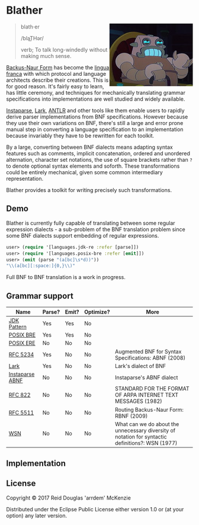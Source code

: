 # Blather

<img align="right" src="https://github.com/arrdem/blather/raw/master/etc/blatherbot.jpg"/>

> blath·er
>
> /blaT͟Hər/
>
> verb; To talk long-windedly without making much sense.

[Backus-Naur Form](https://en.wikipedia.org/wiki/Backus%E2%80%93Naur_form) has become the [lingua
franca](https://en.wikipedia.org/wiki/Lingua_franca) with which protocol and language architects
describe their creations. This is for good reason. It's fairly easy to learn, has little ceremony,
and techniques for mechanically translating grammar specifications into implementations are well
studied and widely available.

[Instaparse](https://github.com/Engelberg/instaparse), [Lark](https://github.com/erezsh/lark),
[ANTLR](https://github.com/antlr/antlr4) and other tools like them enable users to rapidly derive
parser implementations from BNF specifications. However because they use their own variations on
BNF, there's still a large and error prone manual step in converting a language specification to an
implementation because invariably they have to be rewritten for each toolkit.

By a large, converting between BNF dialects means adapting syntax features such as comments,
implicit concatenation, ordered and unordered alternation, character set notations, the use of
square brackets rather than `?` to denote optional syntax elements and soforth. These
transformations could be entirely mechanical, given some common intermediary representation.

Blather provides a toolkit for writing precisely such transformations.

## Demo

Blather is currently fully capable of translating between some regular expression dialects - a
sub-problem of the BNF translation problem since some BNF dialects support embedding of regular
expressions.

```clj
user> (require '[languages.jdk-re :refer [parse]])
user> (require '[languages.posix-bre :refer [emit]])
user> (emit (parse "(a[bc]\s*d))"))
"\\(a[bc][:space:]{0,}\\)"
```

Full BNF to BNF translation is a work in progress.

## Grammar support

| Name | Parse? | Emit? | Optimize? | More |
|------|--------|-------|-----------|------|
| [JDK Pattern](https://docs.oracle.com/javase/7/docs/api/java/util/regex/Pattern.html) | Yes | Yes | No | |
| [POSIX BRE](http://pubs.opengroup.org/onlinepubs/009695399/basedefs/xbd_chap09.html) | Yes | Yes | No | |
| [POSIX ERE](http://pubs.opengroup.org/onlinepubs/009695399/basedefs/xbd_chap09.html) | No | No | No | |
| [RFC 5234](https://tools.ietf.org/html/rfc5234) | Yes | No | No | Augmented BNF for Syntax Specifications: ABNF (2008) |
| [Lark](https://github.com/erezsh/lark/blob/master/docs/reference.md) | Yes | No | No | Lark's dialect of BNF |
| [Instaparse ABNF](https://github.com/Engelberg/instaparse/blob/master/src/instaparse/abnf.cljc) | No | No | No | Instaparse's ABNF dialect |
| [RFC 822](https://tools.ietf.org/html/rfc822) | No | No | No | STANDARD FOR THE FORMAT OF ARPA INTERNET TEXT MESSAGES (1982) |
| [RFC 5511](https://tools.ietf.org/html/rfc5511) | No | No | No | Routing Backus-Naur Form: RBNF (2009) |
| [WSN](https://dl.acm.org/citation.cfm?doid=359863.359883) | No | No | No | What can we do about the unnecessary diversity of notation for syntactic definitions?: WSN (1977) |

## Implementation



## License

Copyright © 2017 Reid Douglas 'arrdem' McKenzie

Distributed under the Eclipse Public License either version 1.0 or (at
your option) any later version.
